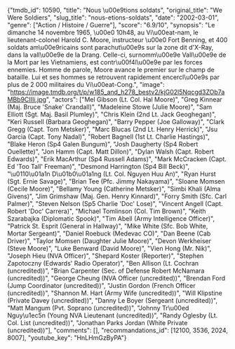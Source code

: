 {"tmdb_id": 10590, "title": "Nous \u00e9tions soldats", "original_title": "We Were Soldiers", "slug_title": "nous-etions-soldats", "date": "2002-03-01", "genre": ["Action / Histoire / Guerre"], "score": "6.9/10", "synopsis": "Le dimanche 14 novembre 1965, \u00e0 10h48, au Vi\u00eat-nam, le lieutenant-colonel Harold C. Moore, instructeur \u00e0 Fort Benning, et 400 soldats am\u00e9ricains sont parachut\u00e9s sur la zone dit d'X-Ray, dans la vall\u00e9e de Ia Drang. Celle-ci, surnomm\u00e9e Vall\u00e9e de la Mort par les Vietnamiens, est contr\u00f4l\u00e9e par les forces ennemies. Homme de parole, Moore avance le premier sur le champ de bataille. Lui et ses hommes se retrouvent rapidement encercl\u00e9s par plus de 2 000 militaires du Vi\u00eat-Cong.", "image": "https://image.tmdb.org/t/p/w185_and_h278_bestv2/kjG02l5Nqcgd3ZOb7aMBb9CIIIi.jpg", "actors": ["Mel Gibson (Lt. Col. Hal Moore)", "Greg Kinnear (Maj. Bruce 'Snake' Crandall)", "Madeleine Stowe (Julie Moore)", "Sam Elliott (Sgt. Maj. Basil Plumley)", "Chris Klein (2nd Lt. Jack Geoghegan)", "Keri Russell (Barbara Geoghegan)", "Barry Pepper (Joe Galloway)", "Clark Gregg (Capt. Tom Metsker)", "Marc Blucas (2nd Lt. Henry Herrick)", "Jsu Garcia (Capt. Tony Nadal)", "Robert Bagnell (1st Lt. Charlie Hastings)", "Blake Heron (Sp4 Galen Bungum)", "Josh Daugherty (Sp4 Robert Ouellette)", "Jon Hamm (Capt. Matt Dillon)", "Dylan Walsh (Capt. Robert Edwards)", "Erik MacArthur (Sp4 Russell Adams)", "Mark McCracken (Capt. Ed 'Too Tall' Freeman)", "Desmond Harrington (Sp4 Bill Beck)", "\u0110\u01a1n D\u01b0\u01a1ng (Lt. Col. Nguyen Huu An)", "Ryan Hurst (Sgt. Ernie Savage)", "Brian Tee (Pfc. Jimmy Nakayama)", "Sloane Momsen (Cecile Moore)", "Bellamy Young (Catherine Metsker)", "Simbi Khali (Alma Givens)", "Jim Grimshaw (Maj. Gen. Henry Kinnard)", "Forry Smith (Sfc. Carl Palmer)", "Steven Nelson (Sp5 Charlie 'Doc' Lose)", "Vincent Angell (Capt. Robert 'Doc' Carrera)", "Michael Tomlinson (Col. Tim Brown)", "Keith Szarabajka (Diplomatic Spook)", "Tim Abell (Army Intelligence Officer)", "Patrick St. Esprit (General in Hallway)", "Mike White (Sfc. Bob White, Mortar Sergeant)", "Daniel Roebuck (Medevac CO)", "Dan Beene (Cab Driver)", "Taylor Momsen (Daughter Julie Moore)", "Devon Werkheiser (Steve Moore)", "Luke Benward (David Moore)", "Vien Hong (Mr. Nik)", "Joseph Hieu (NVA Officer)", "Shepard Koster (Reporter)", "Stephen Zapotoczny (Edwards' Radio Operator)", "Ben Allison (Lt. Cochran (uncredited))", "Brian Carpenter (Sec. of Defense Robert McNamara (uncredited))", "George Cheung (NVA Officer (uncredited))", "Brendan Ford (Jump Coordinator (uncredited))", "Justin Gordon (French Officer (uncredited))", "Shannon M. Hart (Army Wife (uncredited))", "Will Klipstine (Private Davey (uncredited))", "Danny Le Boyer (Sergeant (uncredited))", "Matt Mangum (Pvt. Soprano (uncredited))", "Johnny Tr\u00ed Nguy\u1ec5n (Young NVA Lieutenant (uncredited))", "Randy Oglesby (Lt. Col. List (uncredited))", "Jonathan Parks Jordan (White Private (uncredited))"], "comments": [], "recommandations_id": [12100, 3536, 2024, 8007], "youtube_key": "HnLHmGzByPA"}